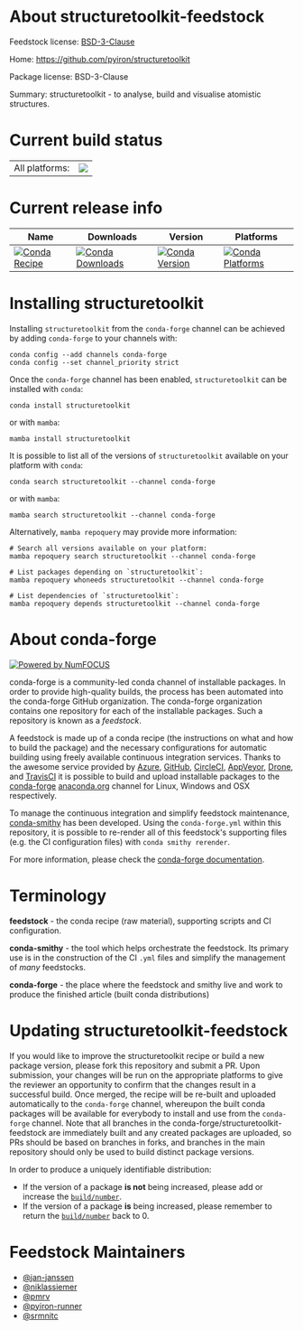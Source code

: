 About structuretoolkit-feedstock
================================

Feedstock license: [BSD-3-Clause](https://github.com/conda-forge/structuretoolkit-feedstock/blob/main/LICENSE.txt)

Home: https://github.com/pyiron/structuretoolkit

Package license: BSD-3-Clause

Summary: structuretoolkit - to analyse, build and visualise atomistic structures.

Current build status
====================


<table><tr><td>All platforms:</td>
    <td>
      <a href="https://dev.azure.com/conda-forge/feedstock-builds/_build/latest?definitionId=18982&branchName=main">
        <img src="https://dev.azure.com/conda-forge/feedstock-builds/_apis/build/status/structuretoolkit-feedstock?branchName=main">
      </a>
    </td>
  </tr>
</table>

Current release info
====================

| Name | Downloads | Version | Platforms |
| --- | --- | --- | --- |
| [![Conda Recipe](https://img.shields.io/badge/recipe-structuretoolkit-green.svg)](https://anaconda.org/conda-forge/structuretoolkit) | [![Conda Downloads](https://img.shields.io/conda/dn/conda-forge/structuretoolkit.svg)](https://anaconda.org/conda-forge/structuretoolkit) | [![Conda Version](https://img.shields.io/conda/vn/conda-forge/structuretoolkit.svg)](https://anaconda.org/conda-forge/structuretoolkit) | [![Conda Platforms](https://img.shields.io/conda/pn/conda-forge/structuretoolkit.svg)](https://anaconda.org/conda-forge/structuretoolkit) |

Installing structuretoolkit
===========================

Installing `structuretoolkit` from the `conda-forge` channel can be achieved by adding `conda-forge` to your channels with:

```
conda config --add channels conda-forge
conda config --set channel_priority strict
```

Once the `conda-forge` channel has been enabled, `structuretoolkit` can be installed with `conda`:

```
conda install structuretoolkit
```

or with `mamba`:

```
mamba install structuretoolkit
```

It is possible to list all of the versions of `structuretoolkit` available on your platform with `conda`:

```
conda search structuretoolkit --channel conda-forge
```

or with `mamba`:

```
mamba search structuretoolkit --channel conda-forge
```

Alternatively, `mamba repoquery` may provide more information:

```
# Search all versions available on your platform:
mamba repoquery search structuretoolkit --channel conda-forge

# List packages depending on `structuretoolkit`:
mamba repoquery whoneeds structuretoolkit --channel conda-forge

# List dependencies of `structuretoolkit`:
mamba repoquery depends structuretoolkit --channel conda-forge
```


About conda-forge
=================

[![Powered by
NumFOCUS](https://img.shields.io/badge/powered%20by-NumFOCUS-orange.svg?style=flat&colorA=E1523D&colorB=007D8A)](https://numfocus.org)

conda-forge is a community-led conda channel of installable packages.
In order to provide high-quality builds, the process has been automated into the
conda-forge GitHub organization. The conda-forge organization contains one repository
for each of the installable packages. Such a repository is known as a *feedstock*.

A feedstock is made up of a conda recipe (the instructions on what and how to build
the package) and the necessary configurations for automatic building using freely
available continuous integration services. Thanks to the awesome service provided by
[Azure](https://azure.microsoft.com/en-us/services/devops/), [GitHub](https://github.com/),
[CircleCI](https://circleci.com/), [AppVeyor](https://www.appveyor.com/),
[Drone](https://cloud.drone.io/welcome), and [TravisCI](https://travis-ci.com/)
it is possible to build and upload installable packages to the
[conda-forge](https://anaconda.org/conda-forge) [anaconda.org](https://anaconda.org/)
channel for Linux, Windows and OSX respectively.

To manage the continuous integration and simplify feedstock maintenance,
[conda-smithy](https://github.com/conda-forge/conda-smithy) has been developed.
Using the ``conda-forge.yml`` within this repository, it is possible to re-render all of
this feedstock's supporting files (e.g. the CI configuration files) with ``conda smithy rerender``.

For more information, please check the [conda-forge documentation](https://conda-forge.org/docs/).

Terminology
===========

**feedstock** - the conda recipe (raw material), supporting scripts and CI configuration.

**conda-smithy** - the tool which helps orchestrate the feedstock.
                   Its primary use is in the construction of the CI ``.yml`` files
                   and simplify the management of *many* feedstocks.

**conda-forge** - the place where the feedstock and smithy live and work to
                  produce the finished article (built conda distributions)


Updating structuretoolkit-feedstock
===================================

If you would like to improve the structuretoolkit recipe or build a new
package version, please fork this repository and submit a PR. Upon submission,
your changes will be run on the appropriate platforms to give the reviewer an
opportunity to confirm that the changes result in a successful build. Once
merged, the recipe will be re-built and uploaded automatically to the
`conda-forge` channel, whereupon the built conda packages will be available for
everybody to install and use from the `conda-forge` channel.
Note that all branches in the conda-forge/structuretoolkit-feedstock are
immediately built and any created packages are uploaded, so PRs should be based
on branches in forks, and branches in the main repository should only be used to
build distinct package versions.

In order to produce a uniquely identifiable distribution:
 * If the version of a package **is not** being increased, please add or increase
   the [``build/number``](https://docs.conda.io/projects/conda-build/en/latest/resources/define-metadata.html#build-number-and-string).
 * If the version of a package **is** being increased, please remember to return
   the [``build/number``](https://docs.conda.io/projects/conda-build/en/latest/resources/define-metadata.html#build-number-and-string)
   back to 0.

Feedstock Maintainers
=====================

* [@jan-janssen](https://github.com/jan-janssen/)
* [@niklassiemer](https://github.com/niklassiemer/)
* [@pmrv](https://github.com/pmrv/)
* [@pyiron-runner](https://github.com/pyiron-runner/)
* [@srmnitc](https://github.com/srmnitc/)

